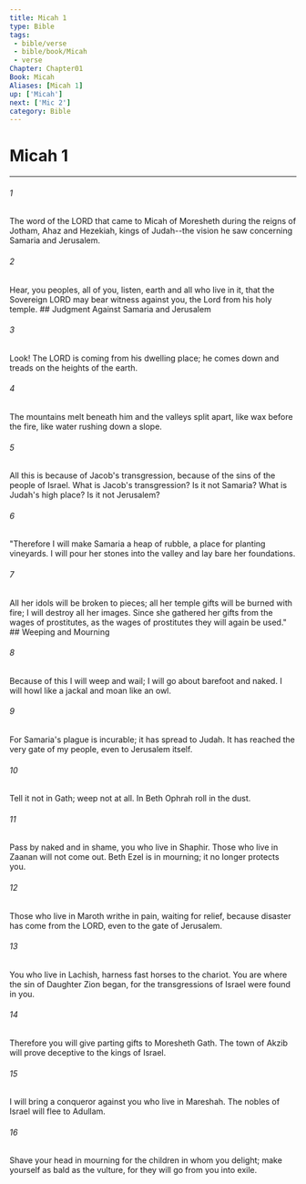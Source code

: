 ```yaml
---
title: Micah 1
type: Bible
tags:
 - bible/verse
 - bible/book/Micah
 - verse
Chapter: Chapter01
Book: Micah
Aliases: [Micah 1]
up: ['Micah']
next: ['Mic 2']
category: Bible
---
```

# Micah 1

***


###### 1 
The word of the LORD that came to Micah of Moresheth during the reigns of Jotham, Ahaz and Hezekiah, kings of Judah--the vision he saw concerning Samaria and Jerusalem. 

###### 2 
Hear, you peoples, all of you, listen, earth and all who live in it, that the Sovereign LORD may bear witness against you, the Lord from his holy temple. ## Judgment Against Samaria and Jerusalem 

###### 3 
Look! The LORD is coming from his dwelling place; he comes down and treads on the heights of the earth. 

###### 4 
The mountains melt beneath him and the valleys split apart, like wax before the fire, like water rushing down a slope. 

###### 5 
All this is because of Jacob's transgression, because of the sins of the people of Israel. What is Jacob's transgression? Is it not Samaria? What is Judah's high place? Is it not Jerusalem? 

###### 6 
"Therefore I will make Samaria a heap of rubble, a place for planting vineyards. I will pour her stones into the valley and lay bare her foundations. 

###### 7 
All her idols will be broken to pieces; all her temple gifts will be burned with fire; I will destroy all her images. Since she gathered her gifts from the wages of prostitutes, as the wages of prostitutes they will again be used." ## Weeping and Mourning 

###### 8 
Because of this I will weep and wail; I will go about barefoot and naked. I will howl like a jackal and moan like an owl. 

###### 9 
For Samaria's plague is incurable; it has spread to Judah. It has reached the very gate of my people, even to Jerusalem itself. 

###### 10 
Tell it not in Gath; weep not at all. In Beth Ophrah roll in the dust. 

###### 11 
Pass by naked and in shame, you who live in Shaphir. Those who live in Zaanan will not come out. Beth Ezel is in mourning; it no longer protects you. 

###### 12 
Those who live in Maroth writhe in pain, waiting for relief, because disaster has come from the LORD, even to the gate of Jerusalem. 

###### 13 
You who live in Lachish, harness fast horses to the chariot. You are where the sin of Daughter Zion began, for the transgressions of Israel were found in you. 

###### 14 
Therefore you will give parting gifts to Moresheth Gath. The town of Akzib will prove deceptive to the kings of Israel. 

###### 15 
I will bring a conqueror against you who live in Mareshah. The nobles of Israel will flee to Adullam. 

###### 16 
Shave your head in mourning for the children in whom you delight; make yourself as bald as the vulture, for they will go from you into exile. 
